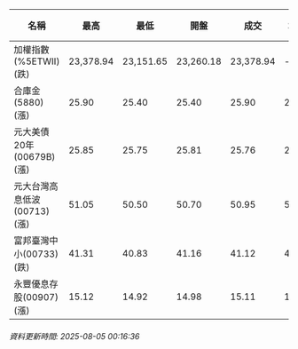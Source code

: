 | 名稱 | 最高 | 最低 | 開盤 | 成交 | 均價 | 成交金額(億) | 昨收 | 漲跌幅 | 漲跌 | 總量 | 昨量 | 振幅 |
| -------- | -------- | -------- | -------- |-------- | -------- | -------- |-------- |-------- |-------- | -------- | -------- |-------- |
|加權指數(%5ETWII) (跌)|23,378.94|23,151.65|23,260.18|23,378.94|-|3,312.99|23,434.38|0.24%|55.44|6,499,265|0|0.97%|
|合庫金(5880) (漲)|25.90|25.40|25.40|25.90|25.81|3.12|25.65|0.97%|0.25|12,071|9,460|1.95%|
|元大美債20年(00679B) (漲)|25.85|25.75|25.81|25.76|25.78|15.78|25.68|0.31%|0.08|61,190|49,064|0.39%|
|元大台灣高息低波(00713) (漲)|51.05|50.50|50.70|50.95|50.82|4.23|50.75|0.39%|0.20|8,326|9,177|1.08%|
|富邦臺灣中小(00733) (跌)|41.31|40.83|41.16|41.12|41.08|0.287|41.34|0.53%|0.22|698|2,078|1.16%|
|永豐優息存股(00907) (漲)|15.12|14.92|14.98|15.11|15.07|0.225|15.04|0.47%|0.07|1,491|1,584|1.33%|
###### 資料更新時間: 2025-08-05 00:16:36